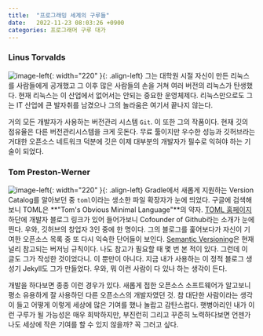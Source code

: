 ```yaml
---
title:  "프로그래밍 세계의 구루들"
date:   2022-11-23 08:03:26 +0900
categories: 프로그래머 구루 대가
---
```


### Linus Torvalds
![image-left](https://upload.wikimedia.org/wikipedia/commons/thumb/e/e8/Lc3_2018_%28263682303%29_%28cropped%29.jpeg/330px-Lc3_2018_%28263682303%29_%28cropped%29.jpeg){: width="220" }{: .align-left}
그는 대학원 시절 자신이 만든 리눅스를 사람들에게 공개했고 그 이후 많은 사람들의 손을 거쳐 여러 버전의 리눅스가 탄생했다. 현재 리눅스는 이 산업에서 없어서는 안되는 중요한 운영체제다. 리눅스만으로도 그는 IT 산업에 큰 발자취를 남겼으나 그의 놀라움은 여기서 끝나지 않는다. 

거의 모든 개발자가 사용하는 버전관리 시스템 `Git`. 이 또한 그의 작품이다. 현재 깃의 점유율은 다른 버전관리시스템을 크게 웃돈다. 무료 툴이지만 우수한 성능과 깃허브라는 거대한 오픈소스 네트워크 덕분에 깃은 이제 대부분의 개발자가 필수로 익혀야 하는 기술이 되었다.

### Tom Preston-Werner
![image-left](https://upload.wikimedia.org/wikipedia/commons/0/0b/Tom_Preston-Werner.jpg){: width="220" }{: .align-left}
Gradle에서 새롭게 지원하는 Version Catalog를 알아보던 중 `toml`이라는 생소한 파일 확장자가 눈에 띄었다. 구글에 검색해보니 TOML은 **"Tom's Obvious Minimal Language"**의 약자. [TOML 홈페이지](https://toml.io/en/) 하단에 개발자 블로그 링크가 있어 들어가보니 Cofounder of Github라는 소개가 눈에 띈다. 우와, 깃허브의 창업자 3인 중에 한 명이다. 그의 블로그를 훑어보다가 자신이 기여한 오픈소스 목록 중 또 다시 익숙한 단어들이 보인다. [Semantic Versioning](https://semver.org/)은 현재 널리 참고되는 버저닝 규칙이다. 나도 참고가 필요할 때 몇 번 본 적이 있다. 그런데 이 글도 그가 작성한 것이었다니. 이 뿐만이 아니다. 지금 내가 사용하는 이 정적 블로그 생성기 Jekyll도 그가 만들었다. 우와, 뭐 이런 사람이 다 있나 하는 생각이 든다.

개발을 하다보면 종종 이런 경우가 있다. 새롭게 접한 오픈소스 소프트웨어가 알고보니 평소 유용하게 잘 사용하던 다른 오픈소스의 개발자였던 것. 참 대단한 사람이라는 생각이 들고 어떻게 이렇게 세상에 많은 기여를 했나 놀랍고 감탄스럽다. 햇병아리인 내가 이런 구루가 될 가능성은 매우 희박하지만, 부진런히 그리고 꾸준히 노력하다보면 언젠가 나도 세상에 작은 기여를 할 수 있지 않을까? 꼭 그러고 싶다.